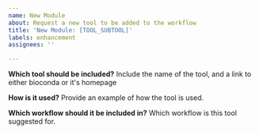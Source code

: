 ```yaml
---
name: New Module
about: Request a new tool to be added to the workflow
title: 'New Module: [TOOL_SUBTOOL]'
labels: enhancement
assignees: ''

---
```


**Which tool should be included?**
Include the name of the tool, and a link to either bioconda or it's homepage

**How is it used?**
Provide an example of how the tool is used.

**Which workflow should it be included in?**
Which workflow is this tool suggested for.
